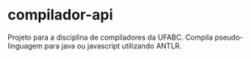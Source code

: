 # compilador-api

Projeto para a disciplina de compiladores da UFABC.
Compila pseudo-linguagem para java ou javascript utilizando ANTLR.
